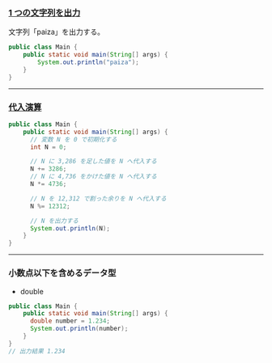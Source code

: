 ### [1 つの文字列を出力](https://paiza.jp/works/mondai/d_rank_level_up_problems/d_rank_level_up_problems__stdout_1)
文字列「paiza」を出力する。
```Java
public class Main {
    public static void main(String[] args) {
        System.out.println("paiza");
    }
}
```
***
### [代入演算](https://paiza.jp/works/mondai/d_rank_level_up_problems/d_rank_level_up_problems__arithmetic_substitution_op_boss)

```Java
public class Main {
    public static void main(String[] args) {
      // 変数 N を 0 で初期化する
      int N = 0;

      // N に 3,286 を足した値を N へ代入する
      N += 3286;
      // N に 4,736 をかけた値を N へ代入する
      N *= 4736;

      // N を 12,312 で割った余りを N へ代入する
      N %= 12312;

      // N を出力する
      System.out.println(N);
    }
}
```
***
### 小数点以下を含めるデータ型
* double
```Java
public class Main {
    public static void main(String[] args) {
      double number = 1.234;
      System.out.println(number);
    }
}
// 出力結果 1.234
```

